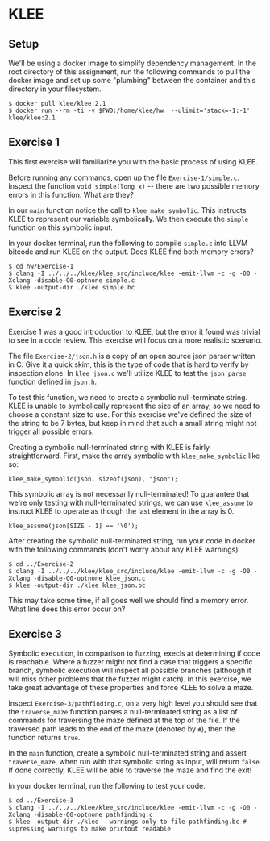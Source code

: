 # KLEE

## Setup
We'll be using a docker image to simplify dependency management.
In the root directory of this assignment, run the following commands to
pull the docker image and set up some "plumbing" between the container and
this directory in your filesystem.

```{bash}
$ docker pull klee/klee:2.1
$ docker run --rm -ti -v $PWD:/home/klee/hw  --ulimit='stack=-1:-1' klee/klee:2.1
```

## Exercise 1
This first exercise will familiarize you with the basic process of using KLEE.

Before running any commands, open up the file `Exercise-1/simple.c`.
Inspect the function `void simple(long x)` -- there are two possible memory
errors in this function. What are they?

In our `main` function notice the call to `klee_make_symbolic`. This instructs
KLEE to represent our variable symbolically. We then execute the `simple`
function on this symbolic input.

In your docker terminal, run the following to compile `simple.c` into LLVM
bitcode and run KLEE on the output. Does KLEE find both memory errors?

```{bash}
$ cd hw/Exercise-1
$ clang -I ../../../klee/klee_src/include/klee -emit-llvm -c -g -O0 -Xclang -disable-O0-optnone simple.c
$ klee -output-dir ./klee simple.bc
```

## Exercise 2

Exercise 1 was a good introduction to KLEE, but the error it found was trivial
to see in a code review. This exercise will focus on a more realistic scenario.

The file `Exercise-2/json.h` is a copy of an open source json parser written
in C. Give it a quick skim, this is the type of code that is hard to verify
by inspection alone. In `klee_json.c` we'll utilize KLEE to test the
`json_parse` function defined in `json.h`.

To test this function, we need to create a symbolic null-terminate string.
KLEE is unable to symbolically represent the size of an array, so we
need to choose a constant size to use. For this exercise we've defined
the size of the string to be 7 bytes, but keep in mind that such a small
string might not trigger all possible errors.

Creating a symbolic null-terminated string with KLEE is fairly straightforward.
First, make the array symbolic with `klee_make_symbolic` like so:
```{C}
klee_make_symbolic(json, sizeof(json), "json");
```

This symbolic array is not necessarily null-terminated! To guarantee that
we're only testing with null-terminated strings, we can use `klee_assume` to
instruct KLEE to operate as though the last element in the array is 0.
```{C}
klee_assume(json[SIZE - 1] == '\0');
```

After creating the symbolic null-terminated string, run your code in docker
with the following commands (don't worry about any KLEE warnings).
```{bash}
$ cd ../Exercise-2
$ clang -I ../../../klee/klee_src/include/klee -emit-llvm -c -g -O0 -Xclang -disable-O0-optnone klee_json.c
$ klee -output-dir ./klee klee_json.bc
```

This may take some time, if all goes well we should find a memory error. What
line does this error occur on?

## Exercise 3

Symbolic execution, in comparison to fuzzing, execls at determining if code is
reachable. Where a fuzzer might not find a case that triggers a specific
branch, symbolic execution will inspect all possible branches (although it
will miss other problems that the fuzzer might catch). In this exercise, we
take great advantage of these properties and force KLEE to solve a maze.

Inspect `Exercise-3/pathfinding.c`, on a very high level you should see that
the `traverse_maze` function parses a null-terminated string as a list of
commands for traversing the maze defined at the top of the file. If the
traversed path leads to the end of the maze (denoted by `#`), then the
function returns `true`.

In the `main` function, create a symbolic null-terminated string and assert
`traverse_maze`, when run with that symbolic string as input, will return
`false`. If done correctly, KLEE will be able to traverse the maze and find
the exit!

In your docker terminal, run the following to test your code.

```{bash}
$ cd ../Exercise-3
$ clang -I ../../../klee/klee_src/include/klee -emit-llvm -c -g -O0 -Xclang -disable-O0-optnone pathfinding.c
$ klee -output-dir ./klee --warnings-only-to-file pathfinding.bc # supressing warnings to make printout readable
```
